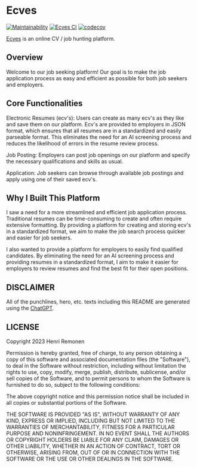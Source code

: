 # Ecves

[![Maintainability](https://api.codeclimate.com/v1/badges/c1843a79caded44d3639/maintainability)](https://codeclimate.com/github/HRemonen/ecvs/maintainability)
[![Ecves CI](https://github.com/HRemonen/ecvs/actions/workflows/main.yml/badge.svg)](https://github.com/HRemonen/ecvs/actions/workflows/main.yml)
[![codecov](https://codecov.io/gh/HRemonen/ecvs/branch/main/graph/badge.svg?token=PxyLJP4niU)](https://codecov.io/gh/HRemonen/ecvs)


[Ecves](https://ecves.fly.dev/) is an online CV / job hunting platform.


## Overview
Welcome to our job seeking platform! Our goal is to make the job application process as easy and efficient as possible for both job seekers and employers.

## Core Functionalities
Electronic Resumes (ecv's): Users can create as many ecv's as they like and save them on our platform. 
Ecv's are provided to employers in JSON format, which ensures that all resumes are in a standardized and easily parseable format. 
This eliminates the need for an AI screening process and reduces the likelihood of errors in the resume review process.

Job Posting: 
Employers can post job openings on our platform and specify the necessary qualifications and skills as usual.

Application: 
Job seekers can browse through available job postings and apply using one of their saved ecv's.

## Why I Built This Platform
I saw a need for a more streamlined and efficient job application process. Traditional resumes can be time-consuming to create and often require extensive formatting. 
By providing a platform for creating and storing ecv's in a standardized format, we aim to make the job search process quicker and easier for job seekers.

I also wanted to provide a platform for employers to easily find qualified candidates. By eliminating the need for an AI screening process and providing resumes in a standardized format, 
I aim to make it easier for employers to review resumes and find the best fit for their open positions.


## DISCLAIMER

All of the punchlines, hero, etc. texts including this README are generated using the [ChatGPT](https://openai.com/blog/chatgpt/).

## LICENSE

Copyright 2023 Henri Remonen

Permission is hereby granted, free of charge, to any person obtaining a copy of this software and associated documentation files (the "Software"), to deal in the Software without restriction, including without limitation the rights to use, copy, modify, merge, publish, distribute, sublicense, and/or sell copies of the Software, and to permit persons to whom the Software is furnished to do so, subject to the following conditions:

The above copyright notice and this permission notice shall be included in all copies or substantial portions of the Software.

THE SOFTWARE IS PROVIDED "AS IS", WITHOUT WARRANTY OF ANY KIND, EXPRESS OR IMPLIED, INCLUDING BUT NOT LIMITED TO THE WARRANTIES OF MERCHANTABILITY, FITNESS FOR A PARTICULAR PURPOSE AND NONINFRINGEMENT. IN NO EVENT SHALL THE AUTHORS OR COPYRIGHT HOLDERS BE LIABLE FOR ANY CLAIM, DAMAGES OR OTHER LIABILITY, WHETHER IN AN ACTION OF CONTRACT, TORT OR OTHERWISE, ARISING FROM, OUT OF OR IN CONNECTION WITH THE SOFTWARE OR THE USE OR OTHER DEALINGS IN THE SOFTWARE.